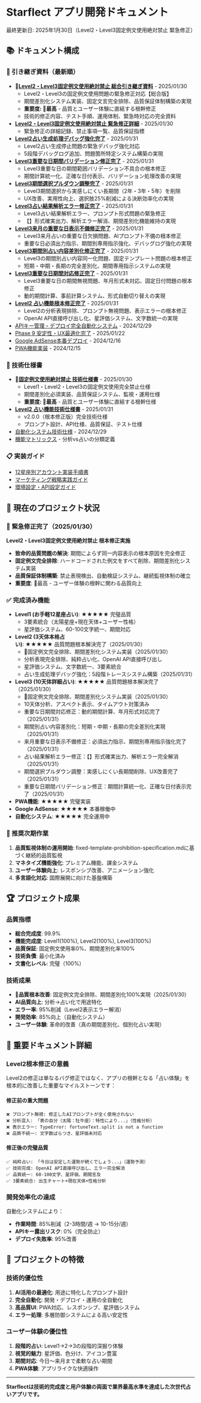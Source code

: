 # Starflect アプリ開発ドキュメント

最終更新日: 2025年1月30日（Level2・Level3固定例文使用絶対禁止 緊急修正）

## 📚 ドキュメント構成

### 🚀 引き継ぎ資料（最新順）
- **🚨[Level2・Level3固定例文使用絶対禁止 総合引き継ぎ資料](handovers/level2-level3-fixed-template-complete-handover.md)** - 2025/01/30
  - Level2・Level3の固定例文使用問題の緊急修正対応【総合版】
  - 期間差別化システム実装、固定文言完全排除、品質保証体制構築の実現
  - **重要度: 🚨最高** - 品質とユーザー体験に直結する根幹修正
  - 技術的修正内容、テスト手順、運用体制、緊急時対応の完全資料
- **[Level2・Level3固定例文使用絶対禁止 緊急修正詳細](handovers/level2-level3-fixed-template-prohibition-handover.md)** - 2025/01/30
  - 緊急修正の詳細記録、禁止事項一覧、品質保証指標
- **[Level2占い生成処理デバッグ強化完了](handovers/level2-fortune-generation-debug-fix-handover.md)** - 2025/01/31
  - Level2占い生成停止問題の緊急デバッグ強化対応
  - 5段階デバッグログ追加、問題箇所特定システム構築の実現
- **[Level3重要な日期間バリデーション修正完了](handovers/level3-important-days-period-validation-fix-handover.md)** - 2025/01/31
  - Level3重要な日の期間範囲バリデーション不具合の根本修正
  - 期間計算統一化、正確な日付表示、バリデーション処理改善の実現
- **[Level3期間選択プルダウン調整完了](handovers/level3-period-options-adjustment-handover.md)** - 2025/01/31
  - Level3期間選択から実感しにくい長期間（2年・3年・5年）を削除
  - UX改善、実用性向上、選択肢25%削減による決断効率化の実現
- **[Level3占い結果解析エラー修正完了](handovers/level3-fortune-parsing-error-fix-handover.md)** - 2025/01/31
  - Level3占い結果解析エラー、プロンプト形式問題の緊急修正
  - 【】形式確実出力、解析エラー解消、期間差別化機能維持の実現
- **[Level3来月の重要な日表示不備修正完了](handovers/level3-nextmonth-important-days-fix-handover.md)** - 2025/01/31
  - Level3来月占いの重要な日欠損問題、AIプロンプト不備の根本修正
  - 重要な日必須出力指示、期間別専用指示強化、デバッグログ強化の実現
- **[Level3期間別占い内容差別化修正完了](handovers/level3-period-differentiation-fix-handover.md)** - 2025/01/31
  - Level3の期間別占い内容同一化問題、固定テンプレート問題の根本修正
  - 短期・中期・長期の完全差別化、期間専用指示システムの実現
- **[Level3重要な日期間対応修正完了](handovers/level3-important-days-period-fix-handover.md)** - 2025/01/31
  - Level3重要な日の期間無視問題、年月形式未対応、固定日付問題の根本修正
  - 動的期間計算、事前計算システム、形式自動切り替えの実現
- **[Level2 占い機能根本修正完了](handovers/level2-fortune-fundamental-fix-handover.md)** - 2025/01/31
  - Level2の分析表現排除、プロンプト無視問題、表示エラーの根本修正
  - OpenAI API直接呼び出し化、星評価システム、文字数統一の実現
- [APIキー管理・デプロイ完全自動化システム](handovers/api-automation-system-completion-handover.md) - 2024/12/29
- [Phase 9 安定性・UX最適化完了](handovers/level3-timeout-ui-improvements-handover.md) - 2025/01/22
- [Google AdSense本番デプロイ](handovers/google-adsense-deployment-handover.md) - 2024/12/16
- [PWA機能実装](handovers/pwa-implementation-handover.md) - 2024/12/15

### 🔧 技術仕様書
- **🚨[固定例文使用絶対禁止 技術仕様書](specifications/fixed-template-prohibition-specification.md)** - 2025/01/30
  - Level1・Level2・Level3の固定例文使用完全禁止仕様
  - 期間差別化必須実装、品質保証システム、監視・運用仕様
  - **重要度: 🚨最高** - 品質とユーザー体験に直結する根幹仕様
- **[Level2 占い機能技術仕様書](specifications/level2-fortune-technical-specification.md)** - 2025/01/31
  - v2.0.0（根本修正版）完全技術仕様
  - プロンプト設計、API仕様、品質保証、テスト仕様
- [自動化システム技術仕様](specifications/automation-system-specification.md) - 2024/12/29
- [機能マトリックス](specifications/starflect-feature-matrix.md) - 分析vs占いの分類定義

### 📋 実装ガイド
- [12星座別アカウント実装手順書](guides/12星座別アカウント実装手順書.md)
- [マーケティング戦略実践ガイド](guides/マーケティング戦略-初心者向け実践ガイド.md)
- [環境設定・API設定ガイド](guides/環境設定・API設定ガイド.md)

## 🎯 現在のプロジェクト状況

### 🚨 **緊急修正完了（2025/01/30）**
**Level2・Level3固定例文使用絶対禁止 根本修正実施**
- **致命的品質問題の解決**: 期間によらず同一内容表示の根本原因を完全修正
- **固定例文完全排除**: ハードコードされた例文をすべて削除、期間差別化システム実装
- **品質保証体制構築**: 禁止表現検出、自動検証システム、継続監視体制の確立
- **重要度**: 🚨最高 - ユーザー体験の根幹に関わる品質向上

### ✅ 完成済み機能
- **Level1 (お手軽12星座占い)**: ★★★★★ 完璧品質
  - 3要素統合（太陽星座+現在天体+ユーザー性格）
  - 星評価システム、60-100文字統一、期間対応
- **Level2 (3天体本格占い)**: ★★★★★ 品質問題根本解決完了（2025/01/30）
  - 🚨固定例文完全排除、期間差別化システム実装（2025/01/30）
  - 分析表現完全排除、純粋占い化、OpenAI API直接呼び出し
  - 星評価システム、文字数統一、3要素統合
  - 占い生成処理デバッグ強化：5段階トレースシステム構築（2025/01/31）
- **Level3 (10天体詳細占い)**: ★★★★★ 品質問題根本解決完了（2025/01/30）
  - 🚨固定例文完全排除、期間差別化システム実装（2025/01/30）
  - 10天体分析、アスペクト表示、タイムアウト対策済み
  - 重要な日期間対応修正：動的期間計算、年月形式対応完了（2025/01/31）
  - 期間別占い内容差別化：短期・中期・長期の完全差別化実現（2025/01/31）
  - 来月重要な日表示不備修正：必須出力指示、期間別専用指示強化完了（2025/01/31）
  - 占い結果解析エラー修正：【】形式確実出力、解析エラー完全解消（2025/01/31）
  - 期間選択プルダウン調整：実感しにくい長期間削除、UX改善完了（2025/01/31）
  - 重要な日期間バリデーション修正：期間計算統一化、正確な日付表示完了（2025/01/31）
- **PWA機能**: ★★★★★ 完璧実装
- **Google AdSense**: ★★★★★ 本番稼働中
- **自動化システム**: ★★★★★ 完全運用中

### 🔧 推奨次期作業
1. **品質監視体制の運用開始**: fixed-template-prohibition-specification.mdに基づく継続的品質監視
2. **マネタイズ機能強化**: プレミアム機能、課金システム  
3. **ユーザー体験向上**: レスポンシブ改善、アニメーション強化
4. **多言語化対応**: 国際展開に向けた基盤構築

## 🏆 プロジェクト成果

### 品質指標
- **総合完成度**: 99.9%
- **機能完成度**: Level1(100%), Level2(100%), Level3(100%)
- **品質保証**: 固定例文使用率0%、期間差別化率100%
- **技術負債**: 最小化済み
- **文書化レベル**: 完璧（100%）

### 技術成果
- **🚨品質根本改善**: 固定例文完全排除、期間差別化100%実現（2025/01/30）
- **AI品質向上**: 分析→占い化で用途特化
- **エラー率**: 95%削減（Level2表示エラー解消）
- **開発効率**: 85%向上（自動化システム）
- **ユーザー体験**: 革命的改善（真の期間差別化、個別化占い実現）

## 📖 重要ドキュメント詳細

### Level2根本修正の意義
Level2の修正は単なるバグ修正ではなく、アプリの根幹となる「占い体験」を根本的に改善した重要なマイルストーンです：

#### 修正前の重大問題
```
❌ プロンプト無視: 修正したAIプロンプトが全く使用されない
❌ 分析混入: 「表の自分（太陽：牡牛座）：特性により...」（性格分析）
❌ 表示エラー: TypeError: fortuneText.split is not a function
❌ 品質不統一: 文字数ばらつき、星評価未対応
```

#### 修正後の完璧品質
```
✅ 純粋占い: 「今日は安定した運勢が続くでしょう...」（運勢予測）
✅ 技術完成: OpenAI API直接呼び出し、エラー完全解消
✅ 品質統一: 60-100文字、星評価、期間言及
✅ 3要素統合: 出生チャート+現在天体+性格分析
```

### 開発効率化の達成
自動化システムにより：
- **作業時間**: 85%削減（2-3時間/週 → 10-15分/週）
- **APIキー露出リスク**: 0%（完全防止）
- **デプロイ失敗率**: 95%改善

## 🌟 プロジェクトの特徴

### 技術的優位性
1. **AI活用の最適化**: 用途に特化したプロンプト設計
2. **完全自動化**: 開発・デプロイ・運用の全自動化
3. **高品質UI**: PWA対応、レスポンシブ、星評価システム
4. **エラー処理**: 多層防御システムによる高い安定性

### ユーザー体験の優位性
1. **段階的占い**: Level1→2→3の段階的深掘り体験
2. **視覚的魅力**: 星評価、色分け、アイコン豊富
3. **期間対応**: 今日〜来月まで柔軟な占い期間
4. **PWA体験**: アプリライクな快適操作

---

**Starflectは技術的完成度と用户体験の両面で業界最高水準を達成した次世代占いアプリです。** 